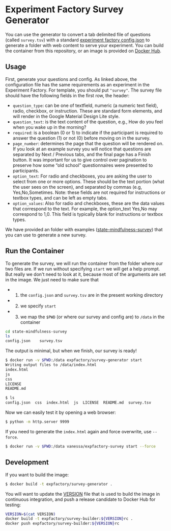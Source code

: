 # Experiment Factory Survey Generator

You can use the generator to convert a tab delimited file of questions (called `survey.tsv`)
with a standard [experiment factory config.json](https://expfactory.github.io/contribute#the-experiment-config)
to generate a folder with web content to serve your experiment. You can build the container from this repository, or an image is provided on [Docker Hub](https://hub.docker.com/r/expfactory/survey-generator/).

## Usage

First, generate your questions and config. As linked above, the configuration file
has the same requirements as an experiment in the Experiment Factory. For template,
you should put `"survey"`. The survey file should have the following fields in the 
first row, the header:

 - `question_type`: can be one of textfield, numeric (a numeric text field), radio, checkbox, or instruction. These are standard form elements, and will render in the Google Material Design Lite style.
 - `question_text`: is the text content of the question, e.g., How do you feel when you wake up in the morning?
 - `required`: is a boolean (0 or 1) to indicate if the participant is required to answer the question (1) or not (0) before moving on in the survey.
 - `page_number`: determines the page that the question will be rendered on. If you look at an example survey you will notice that questions are separated by Next / Previous tabs, and the final page has a Finish button. It was important for us to give control over pagination to preserve how some “old school” questionnaires were presented to participants.
 - `option_text`: For radio and checkboxes, you are asking the user to select from one or more options. These should be the text portion (what the user sees on the screen), and separated by commas (e.g, Yes,No,Sometimes. Note: these fields are not required for instructions or textbox types, and can be left as empty tabs.
 - `option_values`: Also for radio and checkboxes, these are the data values that correspond to the text. For example, the option_text Yes,No may correspond to 1,0. This field is typically blank for instructions or textbox types.

We have provided an folder with examples ([state-mindfulness-survey](state-mindfulness-survey)) that you can use to generate a new survey.

## Run the Container
To generate the survey, we will run the container from the folder where our two files are.
If we run without specifying `start` we will get a help prompt. But really we don't need to look at it,
because most of the arguments are set in the image. We just need to make sure that 

 - 1. the `config.json` and `survey.tsv` are in the present working directory
 - 2. we specify `start`
 - 3. we map the `$PWD` (or where our survey and config are) to `/data` in the container


```bash
cd state-mindfulness-survey
ls 
config.json    survey.tsv
```

The output is minimal, but when we finish, our survey is ready!

```bash
$ docker run -v $PWD:/data expfactory/survey-generator start
Writing output files to /data/index.html
index.html
js
css
LICENSE
README.md

$ ls
config.json  css  index.html  js  LICENSE  README.md  survey.tsv
```

Now we can easily test it by opening a web browser:

```bash
$ python -m http.server 9999
```

If you need to generate the `index.html` again and force overwrite, use `--force`.

```bash
$ docker run -v $PWD:/data vanessa/expfactory-survey start --force
```

## Development
If you want to build the image:

```bash
$ docker build -t expfactory/survey-generator .
```

You will want to update the [VERSION](VERSION) file that is used to build the
image in continuous integration, and push a release candidate to Docker Hub for testing:

```bash
VERSION=$(cat VERSION)
docker build -t expfactory/survey-builder:${VERSION}rc .
docker push expfactory/survey-builder:${VERSION}rc
```
